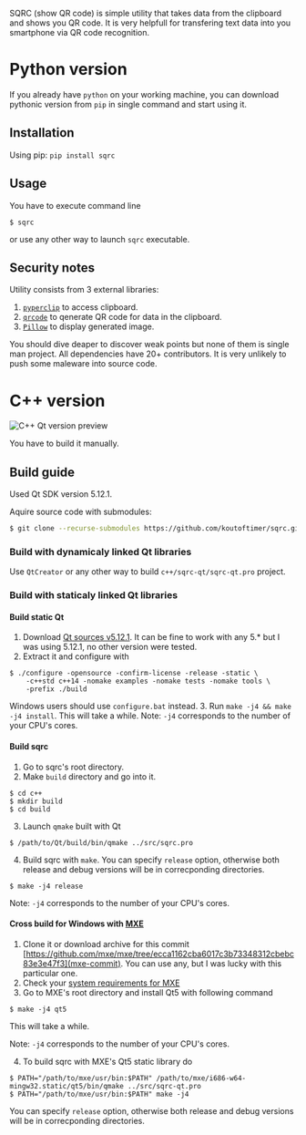SQRC (show QR code) is simple utility that takes data from the clipboard and shows you QR code.
It is very helpfull for transfering text data into you smartphone via QR code recognition.

# Python version

If you already have `python` on your working machine, you can download pythonic version from `pip` in single 
command and start using it.

## Installation

Using pip: `pip install sqrc`

## Usage

You have to execute command line

    $ sqrc

or use any other way to launch `sqrc` executable.

## Security notes

Utility consists from 3 external libraries:

1. [`pyperclip`][pyperclip] to access clipboard.
2. [`qrcode`][qrcode] to qenerate QR code for data in the clipboard.
3. [`Pillow`][pillow] to display generated image.

You should dive deaper to discover weak points but none of them is single man project. All dependencies have 20+ contributors.
It is very unlikely to push some maleware into source code.

# C++ version

![C++ Qt version preview](https://user-images.githubusercontent.com/4004825/53089779-2eaaaa00-3516-11e9-9307-2b60f12802c2.jpg)

You have to build it manually.

## Build guide

Used Qt SDK version 5.12.1.

Aquire source code with submodules:

```bash
$ git clone --recurse-submodules https://github.com/koutoftimer/sqrc.git
```

### Build with dynamicaly linked Qt libraries

Use `QtCreator` or any other way to build `c++/sqrc-qt/sqrc-qt.pro` project.

### Build with staticaly linked Qt libraries

#### Build static Qt

1. Download [Qt sources v5.12.1][qt-sources]. It can be fine to work with any 5.\* but I was using 5.12.1, no other version were tested.
2. Extract it and configure with 
```
$ ./configure -opensource -confirm-license -release -static \
    -c++std c++14 -nomake examples -nomake tests -nomake tools \
    -prefix ./build
```
Windows users should use `configure.bat` instead.
3. Run `make -j4 && make -j4 install`. This will take a while. 
Note: `-j4` corresponds to the number of your CPU's cores.

#### Build sqrc

1. Go to sqrc's root directory.
2. Make `build` directory and go into it.

```
$ cd c++
$ mkdir build
$ cd build
```
3. Launch `qmake` built with Qt
```
$ /path/to/Qt/build/bin/qmake ../src/sqrc.pro
```
4. Build sqrc with `make`. You can specify `release` option, otherwise both release and debug versions will be in correcponding directories.
```
$ make -j4 release
```
Note: `-j4` corresponds to the number of your CPU's cores.

#### Cross build for Windows with [MXE][mxe]

1. Clone it or download archive for this commit [https://github.com/mxe/mxe/tree/ecca1162cba6017c3b73348312cbebc83e3e47f3](mxe-commit).
You can use any, but I was lucky with this particular one.
2. Check your [system requirements for MXE](mxe-requirements)
3. Go to MXE's root directory and install Qt5 with following command
```
$ make -j4 qt5
```
This will take a while.

Note: `-j4` corresponds to the number of your CPU's cores.

4. To build sqrc with MXE's Qt5 static library do
```
$ PATH="/path/to/mxe/usr/bin:$PATH" /path/to/mxe/i686-w64-mingw32.static/qt5/bin/qmake ../src/sqrc-qt.pro
$ PATH="/path/to/mxe/usr/bin:$PATH" make -j4
```
You can specify `release` option, otherwise both release and debug versions will be in correcponding directories.

   [pyperclip]: https://github.com/asweigart/pyperclip
   [qrcode]: https://github.com/lincolnloop/python-qrcode
   [pillow]: https://github.com/python-pillow/Pillow
   [qt-sources]: http://download.qt.io/archive/qt/5.12/5.12.1/single/
   [mxe]: http://mxe.cc
   [mxe-commit]: https://github.com/mxe/mxe/tree/ecca1162cba6017c3b73348312cbebc83e3e47f3
   [mxe-requirements]: https://mxe.cc/#requirements
